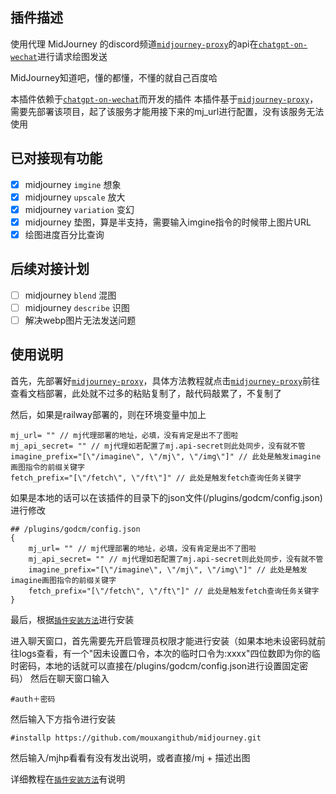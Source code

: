 ## 插件描述

使用代理 MidJourney 的discord频道[`midjourney-proxy`](https://github.com/novicezk/midjourney-proxy)的api在[`chatgpt-on-wechat`](https://github.com/zhayujie/chatgpt-on-wechat)进行请求绘图发送

MidJourney知道吧，懂的都懂，不懂的就自己百度哈

本插件依赖于[`chatgpt-on-wechat`](https://github.com/zhayujie/chatgpt-on-wechat)而开发的插件
本插件基于[`midjourney-proxy`](https://github.com/novicezk/midjourney-proxy)，需要先部署该项目，起了该服务才能用接下来的mj_url进行配置，没有该服务无法使用

## 已对接现有功能
- [x] midjourney `imgine` 想象
- [x] midjourney `upscale` 放大
- [x] midjourney `variation` 变幻
- [x] midjourney 垫图，算是半支持，需要输入imgine指令的时候带上图片URL
- [x] 绘图进度百分比查询

## 后续对接计划
- [ ] midjourney `blend` 混图
- [ ] midjourney `describe` 识图
- [ ] 解决webp图片无法发送问题

## 使用说明
首先，先部署好[`midjourney-proxy`](https://github.com/novicezk/midjourney-proxy)，具体方法教程就点击[`midjourney-proxy`](https://github.com/novicezk/midjourney-proxy)前往查看文档部署，此处就不过多的粘贴复制了，敲代码敲累了，不复制了

然后，如果是railway部署的，则在环境变量中加上
```shell
mj_url= "" // mj代理部署的地址，必填，没有肯定是出不了图啦
mj_api_secret= "" // mj代理如若配置了mj.api-secret则此处同步，没有就不管
imagine_prefix="[\"/imagine\", \"/mj\", \"/img\"]" // 此处是触发imagine画图指令的前缀关键字
fetch_prefix="[\"/fetch\", \"/ft\"]" // 此处是触发fetch查询任务关键字
```
如果是本地的话可以在该插件的目录下的json文件(/plugins/godcm/config.json)进行修改
```shell
## /plugins/godcm/config.json
{
    mj_url= "" // mj代理部署的地址，必填，没有肯定是出不了图啦
    mj_api_secret= "" // mj代理如若配置了mj.api-secret则此处同步，没有就不管
    imagine_prefix="[\"/imagine\", \"/mj\", \"/img\"]" // 此处是触发imagine画图指令的前缀关键字
    fetch_prefix="[\"/fetch\", \"/ft\"]" // 此处是触发fetch查询任务关键字
}
```

最后，根据[`插件安装方法`]([https://github.com/novicezk/midjourney-proxy](https://github.com/zhayujie/chatgpt-on-wechat/tree/master/plugins#%E6%8F%92%E4%BB%B6%E5%AE%89%E8%A3%85%E6%96%B9%E6%B3%95)https://github.com/zhayujie/chatgpt-on-wechat/tree/master/plugins#%E6%8F%92%E4%BB%B6%E5%AE%89%E8%A3%85%E6%96%B9%E6%B3%95)进行安装

进入聊天窗口，首先需要先开启管理员权限才能进行安装（如果本地未设密码就前往logs查看，有一个"因未设置口令，本次的临时口令为:xxxx"四位数即为你的临时密码，本地的话就可以直接在/plugins/godcm/config.json进行设置固定密码）
然后在聊天窗口输入
```shell
#auth＋密码
```
然后输入下方指令进行安装
```shell
#installp https://github.com/mouxangithub/midjourney.git
```
然后输入/mjhp看看有没有发出说明，或者直接/mj + 描述出图

详细教程在[`插件安装方法`]([https://github.com/novicezk/midjourney-proxy](https://github.com/zhayujie/chatgpt-on-wechat/tree/master/plugins#%E6%8F%92%E4%BB%B6%E5%AE%89%E8%A3%85%E6%96%B9%E6%B3%95)https://github.com/zhayujie/chatgpt-on-wechat/tree/master/plugins#%E6%8F%92%E4%BB%B6%E5%AE%89%E8%A3%85%E6%96%B9%E6%B3%95)有说明

